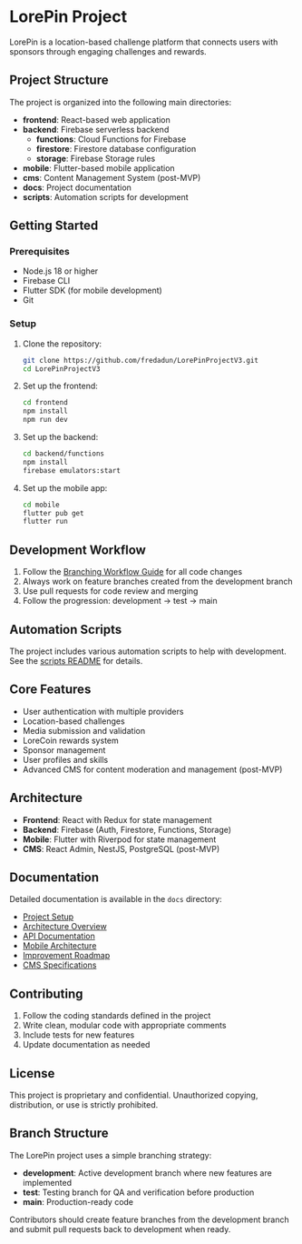 # LorePin Project

LorePin is a location-based challenge platform that connects users with sponsors through engaging challenges and rewards.

## Project Structure

The project is organized into the following main directories:

- **frontend**: React-based web application
- **backend**: Firebase serverless backend
  - **functions**: Cloud Functions for Firebase
  - **firestore**: Firestore database configuration
  - **storage**: Firebase Storage rules
- **mobile**: Flutter-based mobile application
- **cms**: Content Management System (post-MVP)
- **docs**: Project documentation
- **scripts**: Automation scripts for development

## Getting Started

### Prerequisites

- Node.js 18 or higher
- Firebase CLI
- Flutter SDK (for mobile development)
- Git

### Setup

1. Clone the repository:
   ```bash
   git clone https://github.com/fredadun/LorePinProjectV3.git
   cd LorePinProjectV3
   ```

2. Set up the frontend:
   ```bash
   cd frontend
   npm install
   npm run dev
   ```

3. Set up the backend:
   ```bash
   cd backend/functions
   npm install
   firebase emulators:start
   ```

4. Set up the mobile app:
   ```bash
   cd mobile
   flutter pub get
   flutter run
   ```

## Development Workflow

1. Follow the [Branching Workflow Guide](docs/BranchingWorkflow.md) for all code changes
2. Always work on feature branches created from the development branch
3. Use pull requests for code review and merging
4. Follow the progression: development → test → main

## Automation Scripts

The project includes various automation scripts to help with development. See the [scripts README](scripts/README.md) for details.

## Core Features

- User authentication with multiple providers
- Location-based challenges
- Media submission and validation
- LoreCoin rewards system
- Sponsor management
- User profiles and skills
- Advanced CMS for content moderation and management (post-MVP)

## Architecture

- **Frontend**: React with Redux for state management
- **Backend**: Firebase (Auth, Firestore, Functions, Storage)
- **Mobile**: Flutter with Riverpod for state management
- **CMS**: React Admin, NestJS, PostgreSQL (post-MVP)

## Documentation

Detailed documentation is available in the `docs` directory:

- [Project Setup](docs/ProjectSetup.md)
- [Architecture Overview](docs/ArchitectureOverview.md)
- [API Documentation](docs/APIDocumentation.md)
- [Mobile Architecture](docs/MobileArchitecture.md)
- [Improvement Roadmap](docs/ImprovementRoadmap.md)
- [CMS Specifications](docs/CMSSpecifications.md)

## Contributing

1. Follow the coding standards defined in the project
2. Write clean, modular code with appropriate comments
3. Include tests for new features
4. Update documentation as needed

## License

This project is proprietary and confidential. Unauthorized copying, distribution, or use is strictly prohibited.

## Branch Structure

The LorePin project uses a simple branching strategy:

- **development**: Active development branch where new features are implemented
- **test**: Testing branch for QA and verification before production
- **main**: Production-ready code

Contributors should create feature branches from the development branch and submit pull requests back to development when ready.